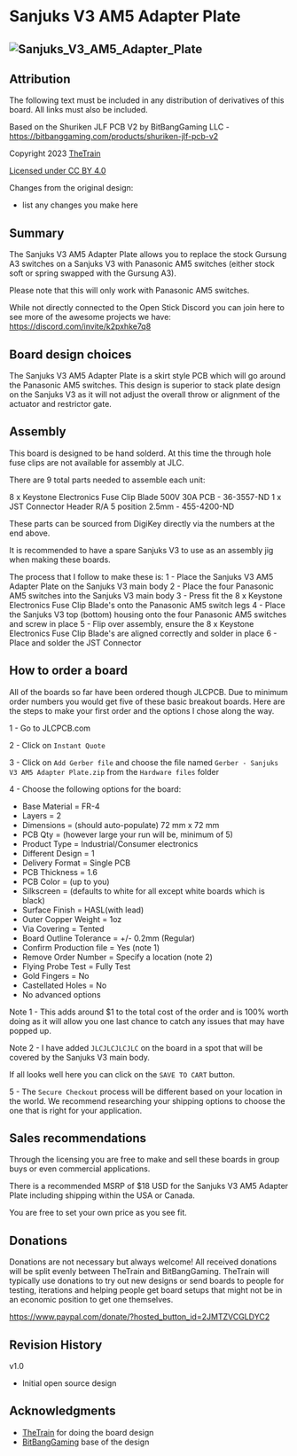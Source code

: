 # Sanjuks V3 AM5 Adapter Plate
![Sanjuks_V3_AM5_Adapter_Plate](https://github.com/OpenStickCommunity/Hardware/blob/main/Samjuks%20V3%20AM5%20Adapter%20Plate/Images/Sanjuks_V3_Adapter_Plate.jpg)
---

## Attribution

The following text must be included in any distribution of derivatives of this board. All links must also be included.

Based on the Shuriken JLF PCB V2 by BitBangGaming LLC - https://bitbanggaming.com/products/shuriken-jlf-pcb-v2

Copyright 2023 [TheTrain](https://github.com/TheTrainGoes)

[Licensed under CC BY 4.0](https://creativecommons.org/licenses/by/4.0/)

Changes from the original design:
  - list any changes you make here


## Summary

The Sanjuks V3 AM5 Adapter Plate allows you to replace the stock Gursung A3 switches on a Sanjuks V3 with Panasonic AM5 switches (either stock soft or spring swapped with the Gursung A3).

Please note that this will only work with Panasonic AM5 switches.

While not directly connected to the Open Stick Discord you can join here to see more of the awesome projects we have: https://discord.com/invite/k2pxhke7q8


## Board design choices

The Sanjuks V3 AM5 Adapter Plate is a skirt style PCB which will go around the Panasonic AM5 switches.  This design is superior to stack plate design on the Sanjuks V3 as it will not adjust the overall throw or alignment of the actuator and restrictor gate. 


## Assembly

This board is designed to be hand solderd.  At this time the through hole fuse clips are not available for assembly at JLC.  

There are 9 total parts needed to assemble each unit:

8 x Keystone Electronics Fuse Clip Blade 500V 30A PCB - 36-3557-ND
1 x JST Connector Header R/A 5 position 2.5mm - 455-4200-ND

These parts can be sourced from DigiKey directly via the numbers at the end above.

It is recommended to have a spare Sanjuks V3 to use as an assembly jig when making these boards.

The process that I follow to make these is:
1 - Place the Sanjuks V3 AM5 Adapter Plate on the Sanjuks V3 main body
2 - Place the four Panasonic AM5 switches into the Sanjuks V3 main body
3 - Press fit the 8 x Keystone Electronics Fuse Clip Blade's onto the Panasonic AM5 switch legs
4 - Place the Sanjuks V3 top (bottom) housing onto the four Panasonic AM5 switches and screw in place
5 - Flip over assembly, ensure the 8 x Keystone Electronics Fuse Clip Blade's are aligned correctly and solder in place
6 - Place and solder the JST Connector


## How to order a board

All of the boards so far have been ordered though JLCPCB.  Due to minimum order numbers you would get five of these basic breakout boards.  Here are the steps to make your first order and the options I chose along the way.

1 - Go to JLCPCB.com<br/>

2 - Click on `Instant Quote`<br/>

3 - Click on `Add Gerber file` and choose the file named `Gerber - Sanjuks V3 AM5 Adapter Plate.zip` from the `Hardware files` folder<br/>

4 - Choose the following options for the board:<br/>
- Base Material = FR-4<br/>
- Layers = 2<br/>
- Dimensions = (should auto-populate) 72 mm x 72 mm<br/>
- PCB Qty = (however large your run will be, minimum of 5)<br/>
- Product Type = Industrial/Consumer electronics<br/>
- Different Design = 1<br/>
- Delivery Format = Single PCB<br/>
- PCB Thickness = 1.6<br/>
- PCB Color = (up to you)<br/>
- Silkscreen = (defaults to white for all except white boards which is black)<br/>
- Surface Finish = HASL(with lead)<br/>
- Outer Copper Weight = 1oz<br/>
- Via Covering = Tented<br/>
- Board Outline Tolerance = +/- 0.2mm (Regular)<br/>
- Confirm Production file = Yes (note 1)<br/>
- Remove Order Number = Specify a location (note 2)<br/>
- Flying Probe Test = Fully Test<br/>
- Gold Fingers = No<br/>
- Castellated Holes = No<br/>
- No advanced options<br/>

Note 1 - This adds around $1 to the total cost of the order and is 100% worth doing as it will allow you one last chance to catch any issues that may have popped up.

Note 2 - I have added `JLCJLCJLCJLC` on the board in a spot that will be covered by the Sanjuks V3 main body.

If all looks well here you can click on the `SAVE TO CART` button.

5 - The `Secure Checkout` process will be different based on your location in the world.  We recommend researching your shipping options to choose the one that is right for your application. 


## Sales recommendations

Through the licensing you are free to make and sell these boards in group buys or even commercial applications.  

There is a recommended MSRP of $18 USD for the Sanjuks V3 AM5 Adapter Plate including shipping within the USA or Canada.

You are free to set your own price as you see fit. 


## Donations

Donations are not necessary but always welcome!  All received donations will be split evenly between TheTrain and BitBangGaming.  TheTrain will typically use donations to try out new designs or send boards to people for testing, iterations and helping people get board setups that might not be in an economic position to get one themselves.

https://www.paypal.com/donate/?hosted_button_id=2JMTZVCGLDYC2

## Revision History

v1.0
- Initial open source design

## Acknowledgments

- [TheTrain](https://github.com/TheTrainGoes) for doing the board design
- [BitBangGaming](https://bitbanggaming.com/) base of the design